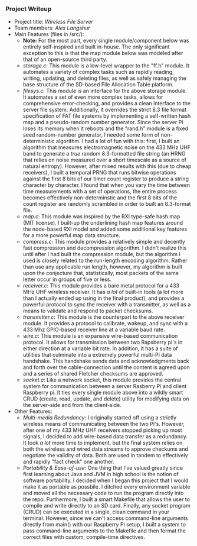 ### Project Writeup

* Project title: *Wireless File Server*
* Team members: *Alex Langshur*
* Main Features (files in /src/):
  - **Note:** For the most part, every single module/component below was entirely self-inspired and built in-house. The only significant exception to this is that the map module below was modeled after that of an open-source third party.
  - *storage.c*: This module is a low-level wrapper to the "ff.h" module. It automates a variety of complex tasks such as rapidly reading, writing, updating, and deleting files, as well as safely managing the base structure of the SD-based File Allocation Table platform.
  - *filesys.c*: This module is an interface for the above storage module. It automates a set of even more complex tasks, allows for comprehensive error-checking, and provides a clean interface to the server file system. Additionally, it overrides the strict 8.3 file format specification of FAT file systems by implementing a self-written hash map and a pseudo-random number generator. Since the server Pi loses its memory when it reboots and the "rand.h" module is a fixed seed random-number generator, I needed some form of non-deterministic algorithm. I had a lot of fun with this: first, I built an algorithm that measures electromagnetic noise on the 433 MHz UHF band to generate a *true* random 8.3-formatted file string (an HRNG that relies on noise measured over a short timescale as a source of natural entropy). However, after mixed results with this (due to cheap receivers), I built a temporal PRNG that runs bitwise operations against the first 8 bits of our timer count register to produce a string character by character. I found that when you vary the time between time measurements with a set of operations, the entire process becomes effectively non-determinstic and the first 8 bits of the count register are randomly scrambled in order to built an 8.3-format file.
  - *map.c*: This module was inspired by the RXI type-safe hash map (MIT license). I built-up the underlining hash map features around the node-based RXI model and added some additional key features for a more powerful map data structure. 
  - *compress.c*: This module provides a relatively simple and decently fast compression and decompression algorithm. I didn't realize this until after I had built the compression module, but the algorithm I used is closely related to the run-length encoding algorithm. Rather than use any applicable run length, however, my algorithm is built upon the conjecture that, statistically, most packets of the same letter occur in groups of five or less.
  - *receiver.c*: This module provides a bare metal protocol for a 433 MHz UHF wireless receiver. It has *a lot* of built-in tools (a lot more than I actually ended up using in the final product), and provides a powerful protocol to sync the receiver with a transmitter, as well as a means to validate and respond to packet checksums.
  - *transmitter.c*: This module is the counterpart to the above receiver module. It provides a protocol to calibrate, wakeup, and sync with a 433 Mhz GPIO-based receiver line at a variable baud rate. 
  - *wire.c*: This module is an expansive wire-based communication protocol. It allows for transmission between two Rapsberry pi's in either direction at a variable bit rate. In addition, it has a suite of utilities that culminate into a extremely powerful multi-Pi data handshake. This handshake sends data and acknowledgments back and forth over the cable-connection until the content is agreed upon and a series of shared Fletcher checksums are approved.
  - *socket.c*: Like a network socket, this module provides the central system for communication between a server Rasberry Pi and client Raspberry pi. It ties every single module above into a wildly smart CRUD (create, read, update, and delete) utility for modifying data on the server-side and from the client-side.
* Other Features:
  - *Multi-media Redundancy*: I originally started off using a strictly wireless means of communicating between the two Pi's. However, after one of my 433 MHz UHF receivers stopped picking up most signals, I decided to add wire-based data transfer as a redundancy. It took *a lot* more time to implement, but the final system relies on both the wireless and wired data streams to approve checkums and negotiate the validity of data. Both are used in tandem to effectively and rapidly "fact check" one another.
  - *Portability & Ease-of-use*: One thing that I've valued greatly since first learning about Java and JVM in high school is the notion of software portability. I decided when I began this project that I would make it as portable as possbile. I ditched every environment variable and moved all the necessary code to run the program directly into the repo. Furthermore, I built a smart Makefile that allows the user to compile and write directly to an SD card. Finally, any socket program (CRUD) can be executed in a single, clean command in your terminal. However, since we can't access command-line arguments directly from main() with our Raspberry Pi setup, I built a system to pass command-line arguments to the Makefile and then format the correct files with custom, compile-time directives. 
  
